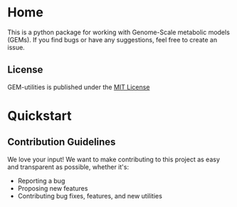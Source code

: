 # Home

This is a python package for working with Genome-Scale metabolic models (GEMs).
If you find bugs or have any suggestions, feel free to create an issue.

## License
GEM-utilities is published under the
[MIT License](https://github.com/wp-net/WordPressPCL/blob/master/LICENSE)

# Quickstart

## Contribution Guidelines
We love your input! We want to make contributing to this project as easy and
transparent as possible, whether it's:

- Reporting a bug
- Proposing new features
- Contributing bug fixes, features, and new utilities